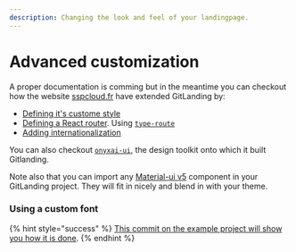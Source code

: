 ```yaml
---
description: Changing the look and feel of your landingpage.
---
```


# Advanced customization

A proper documentation is comming but in the meantime you can checkout how the website [sspcloud.fr](https://www.sspcloud.fr/) have extended GitLanding by:

* [Defining it's custome style](https://github.com/InseeFrLab/www.sspcloud.fr/blob/main/src/app/theme.ts)
* [Defining a React router](https://github.com/InseeFrLab/www.sspcloud.fr/blob/main/src/app/router.ts). Using [`type-route`](https://github.com/typehero/type-route)
* [Adding internationalization](https://github.com/InseeFrLab/www.sspcloud.fr/blob/main/src/app/i18n/translations.ts)

You can also checkout [`onyxai-ui`](https://github.com/garronej/onyxia-ui), the design toolkit onto which it built Gitlanding.

Note also that you can import any [Material-ui v5](https://mui.com/) component in your GitLanding project. They will fit in nicely and blend in with your theme. 

### Using a custom font

{% hint style="success" %}
[This commit on the example project will show you how it is done](https://github.com/thieryw/crispy-octo-bassoon/commit/acc255a743ca47922cd1e18ba7fde40c86906e5e).
{% endhint %}



